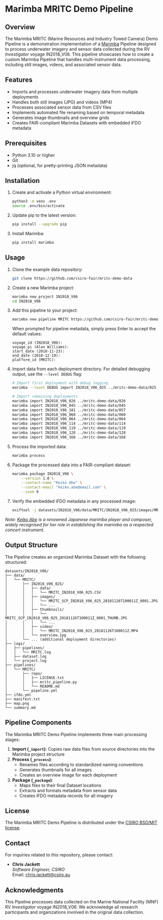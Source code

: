 # Marimba MRITC Demo Pipeline

## Overview

The Marimba MRITC (Marine Resources and Industry Towed Camera) Demo Pipeline is a demonstration implementation of a
[Marimba](https://github.com/csiro-fair/marimba) Pipeline designed to process underwater imagery and sensor data
collected during the RV _Investigator_ voyage IN2018_V06. This pipeline showcases how to create a custom Marimba
Pipeline that handles multi-instrument data processing, including still images, videos, and associated sensor data.


## Features

- Imports and processes underwater imagery data from multiple deployments
- Handles both still images (JPG) and videos (MP4)
- Processes associated sensor data from CSV files
- Implements automated file renaming based on temporal metadata
- Generates image thumbnails and overview grids
- Creates FAIR-compliant Marimba Datasets with embedded iFDO metadata


## Prerequisites

- Python 3.10 or higher
- Git
- jq (optional, for pretty-printing JSON metadata)


## Installation

1. Create and activate a Python virtual environment:
   ```bash
   python3 -m venv .env
   source .env/bin/activate
   ```

2. Update pip to the latest version:
   ```bash
   pip install --upgrade pip
   ```

3. Install Marimba:
   ```bash
   pip install marimba
   ```


## Usage

1. Clone the example data repository:
   ```bash
   git clone https://github.com/csiro-fair/mritc-demo-data
   ```

2. Create a new Marimba project:
   ```bash
   marimba new project IN2018_V06
   cd IN2018_V06
   ```

3. Add this pipeline to your project:
   ```bash
   marimba new pipeline MRITC https://github.com/csiro-fair/mritc-demo-pipeline.git
   ```
   When prompted for pipeline metadata, simply press Enter to accept the default values:
   ```
   voyage_id (IN2018_V06): 
   voyage_pi (Alan Williams): 
   start_date (2018-11-23): 
   end_date (2018-12-19): 
   platform_id (MRITC): 
   ```

4. Import data from each deployment directory. For detailed debugging output, use the `--level DEBUG` flag:
   ```bash
   # Import first deployment with debug logging
   marimba --level DEBUG import IN2018_V06_025 ../mritc-demo-data/025

   # Import remaining deployments
   marimba import IN2018_V06_026 ../mritc-demo-data/026
   marimba import IN2018_V06_045 ../mritc-demo-data/045
   marimba import IN2018_V06_181 ../mritc-demo-data/057
   marimba import IN2018_V06_060 ../mritc-demo-data/060
   marimba import IN2018_V06_064 ../mritc-demo-data/064
   marimba import IN2018_V06_114 ../mritc-demo-data/114
   marimba import IN2018_V06_119 ../mritc-demo-data/119
   marimba import IN2018_V06_128 ../mritc-demo-data/128
   marimba import IN2018_V06_168 ../mritc-demo-data/168
   ```

5. Process the imported data:
   ```bash
   marimba process
   ```

6. Package the processed data into a FAIR-compliant dataset:
   ```bash
   marimba package IN2018_V06 \
       --version 1.0 \
       --contact-name "Keiko Abe" \
       --contact-email "keiko.abe@email.com" \
       --zoom 9
   ```

7. Verify the embedded iFDO metadata in any processed image:
   ```bash
   exiftool -j datasets/IN2018_V06/data/MRITC/IN2018_V06_025/images/MRITC_SCP_IN2018_V06_025_20181126T100011Z_0001.JPG | jq '.[0].UserComment | fromjson'
   ```

*Note: [Keiko Abe](https://en.wikipedia.org/wiki/Keiko_Abe) is a renowned Japanese marimba player and composer, widely 
recognised for her role in establishing the marimba as a respected concert instrument.*


## Output Structure

The Pipeline creates an organized Marimba Dataset with the following structured:

```
datasets/IN2018_V06/
├── data/
│   └── MRITC/
│       ├── IN2018_V06_025/
│       │   ├── data/
│       │   │   └── MRITC_IN2018_V06_025.CSV
│       │   ├── images/
│       │   │   └── MRITC_SCP_IN2018_V06_025_20181126T100011Z_0001.JPG
│       │   │   └── ...
│       │   ├── thumbnails/
│       │   │   └── MRITC_SCP_IN2018_V06_025_20181126T100011Z_0001_THUMB.JPG
│       │   │   └── ...
│       │   ├── video/
│       │   │   └── MRITC_IN2018_V06_025_20181126T100011Z.MP4
│       │   └── overview.jpg
│       └── ... (additional deployment directories)
├── logs/
│   ├── pipelines/
│   │   └── MRITC.log
│   ├── dataset.log
│   └── project.log
├── pipelines/
│   └── MRITC/
│       ├── repo/
│       │   ├── LICENSE.txt
│       │   ├── mritc.pipeline.py
│       │   └── README.md
│       └── pipeline.yml
├── ifdo.yml
├── manifest.txt
├── map.png
└── summary.md
```


## Pipeline Components

The Marimba MRITC Demo Pipeline implements three main processing stages:

1. **Import (`_import`)**: Copies raw data files from source directories into the Marimba project structure
2. **Process (`_process`)**: 
   - Renames files according to standardized naming conventions
   - Generates thumbnails for all images
   - Creates an overview image for each deployment
3. **Package (`_package`)**: 
   - Maps files to their final Dataset locations
   - Extracts and formats metadata from sensor data
   - Creates iFDO metadata records for all imagery


## License

The Marimba MRITC Demo Pipeline is distributed under the [CSIRO BSD/MIT license](LICENSE.txt).


## Contact

For inquiries related to this repository, please contact:

- **Chris Jackett**  
  *Software Engineer, CSIRO*  
  Email: [chris.jackett@csiro.au](mailto:chris.jackett@csiro.au)


## Acknowledgments

This Pipeline processes data collected on the Marine National Facility (MNF) RV _Investigator_ voyage IN2018_V06. We
acknowledge all research participants and organizations involved in the original data collection.
